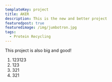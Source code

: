 ```yaml
---
templateKey: project
title: AKER
description: This is the new and better project
featuredpost: true
featuredimage: /img/jumbotron.jpg
tags:
  - Protein Recycling
---
```

This project is also big and good!

1. 123123
2. 123
3. 321
4. 321
